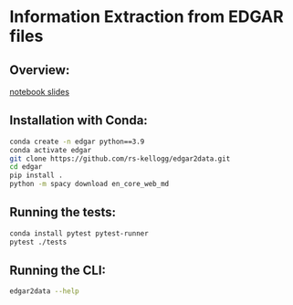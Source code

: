 # Information Extraction from EDGAR files

## Overview: 

[notebook slides](https://nbviewer.jupyter.org/format/slides/github/rs-kellogg/edgar2data/blob/main/notebooks/edgar_overview.ipynb)

## Installation with Conda:

```bash
conda create -n edgar python==3.9
conda activate edgar
git clone https://github.com/rs-kellogg/edgar2data.git
cd edgar
pip install .
python -m spacy download en_core_web_md
```

## Running the tests:

```bash
conda install pytest pytest-runner
pytest ./tests
```

## Running the CLI:

```bash
edgar2data --help
```

